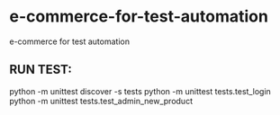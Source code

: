 # e-commerce-for-test-automation
e-commerce for test automation

## RUN TEST:
python -m unittest discover -s tests
python -m unittest tests.test_login
python -m unittest tests.test_admin_new_product


